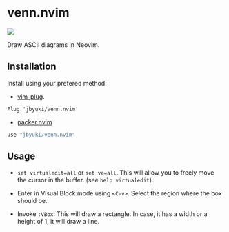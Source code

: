 venn.nvim
=========

![](https://github.com/jbyuki/gifs/blob/main/Untitled%20Project.gif?raw=true)


Draw ASCII diagrams in Neovim.

Installation
------------

Install using your prefered method:
- [vim-plug](https://github.com/junegunn/vim-plug).
```vim
Plug 'jbyuki/venn.nvim'
```

- [packer.nvim](https://github.com/wbthomason/packer.nvim)
```lua
use "jbyuki/venn.nvim"
```

Usage
-----

* `set virtualedit=all` or `set ve=all`. This will allow you to freely move the cursor in the buffer. (see `help virtualedit`).

* Enter in Visual Block mode using `<C-v>`. Select the region where the box should be.

* Invoke `:VBox`. This will draw a rectangle. In case, it has a width or a height of 1, it will draw a line.
